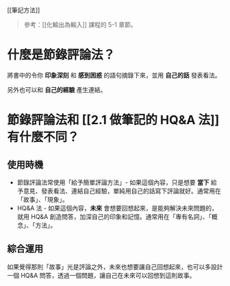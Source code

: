 [[筆記方法]]

> 參考：[[化輸出為輸入]] 課程的 5-1 章節。

# 什麼是節錄評論法？

將書中的令你 **印象深刻** 和 **感到困惑** 的語句摘錄下來，並用 **自己的話** 發表看法。

另外也可以和 **自己的經驗** 產生連結。


# 節錄評論法和 [[2.1 做筆記的 HQ&A 法]] 有什麼不同？
## 使用時機
- 節錄評論法常使用「給予簡單評論方法」- 如果這個內容，只是想要 **當下** 給予意見、發表看法、連結自己經驗，單純用自己的話寫下評論就好。通常用在「故事」、「現象」。
- HQ&A 法 - 如果這個內容，**未來** 會想要回想起來，是能夠解決未來問題的，就用 HQ&A 創造問答，加深自己的印象和記憶。通常用在「專有名詞」、「概念」、「方法」。

## 綜合運用
如果覺得那則「故事」光是評論之外，未來也想要讓自己回想起來，也可以多設計一個 HQ&A 問答，透過一個問題，讓自己在未來可以回想到這則故事。